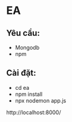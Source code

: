 # EA
## Yêu cầu:
- Mongodb
- npm
## Cài đặt:
- cd ea
- npm install
- npx nodemon app.js

http://localhost:8000/
